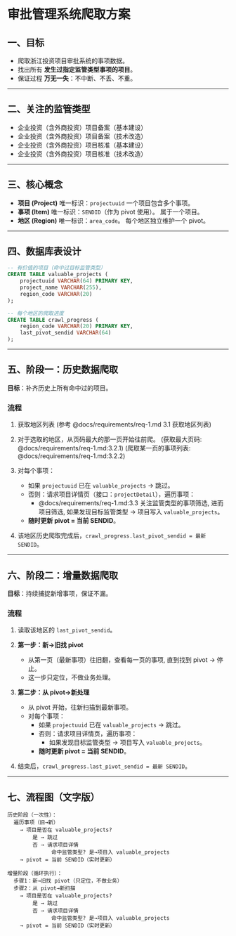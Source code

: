 # 审批管理系统爬取方案

## 一、目标

* 爬取浙江投资项目审批系统的事项数据。
* 找出所有 **发生过指定监管类型事项的项目**。
* 保证过程 **万无一失**：不中断、不丢、不重。

---

## 二、关注的监管类型

* 企业投资（含外商投资）项目备案（基本建设）
* 企业投资（含外商投资）项目备案（技术改造）
* 企业投资（含外商投资）项目核准（基本建设）
* 企业投资（含外商投资）项目核准（技术改造）

---

## 三、核心概念

* **项目 (Project)**
  唯一标识：`projectuuid`
  一个项目包含多个事项。
* **事项 (Item)**
  唯一标识：`SENDID`（作为 pivot 使用）。
  属于一个项目。
* **地区 (Region)**
  唯一标识：`area_code`。
  每个地区独立维护一个 pivot。

---

## 四、数据库表设计

```sql
-- 有价值的项目（命中过目标监管类型）
CREATE TABLE valuable_projects (
    projectuuid VARCHAR(64) PRIMARY KEY,
    project_name VARCHAR(255),
    region_code VARCHAR(20)
);

-- 每个地区的爬取进度
CREATE TABLE crawl_progress (
    region_code VARCHAR(20) PRIMARY KEY,
    last_pivot_sendid VARCHAR(64)
);
```

---

## 五、阶段一：历史数据爬取

**目标**：补齐历史上所有命中过的项目。

### 流程

1. 获取地区列表 (参考 @docs/requirements/req-1.md 3.1 获取地区列表)
2. 对于选取的地区，从页码最大的那一页开始往前爬。 
   (获取最大页码: @docs/requirements/req-1.md:3.2.1) (爬取某一页的事项列表: @docs/requirements/req-1.md:3.2.2)
3. 对每个事项：

   * 如果 `projectuuid` 已在 `valuable_projects` → 跳过。
   * 否则：请求项目详情页（接口：`projectDetail`），遍历事项：
     * @docs/requirements/req-1.md:3.3 关注监管类型的事项筛选, 进而项目筛选, 如果发现目标监管类型 → 项目写入 `valuable_projects`。
   * **随时更新 pivot = 当前 SENDID**。
4. 该地区历史爬取完成后，`crawl_progress.last_pivot_sendid = 最新 SENDID`。

---

## 六、阶段二：增量数据爬取

**目标**：持续捕捉新增事项，保证不漏。

### 流程

1. 读取该地区的 `last_pivot_sendid`。
2. **第一步：新→旧找 pivot**

   * 从第一页（最新事项）往旧翻，查看每一页的事项, 直到找到 pivot → 停止。
   * 这一步只定位，不做业务处理。

3. **第二步：从 pivot→新处理**

   * 从 pivot 开始，往新扫描到最新事项。
   * 对每个事项：
     * 如果 `projectuuid` 已在 `valuable_projects` → 跳过。
     * 否则：请求项目详情页，遍历事项：
       * 如果发现目标监管类型 → 项目写入 `valuable_projects`。
     * **随时更新 pivot = 当前 SENDID**。
4. 结束后，`crawl_progress.last_pivot_sendid = 最新 SENDID`。

---

## 七、流程图（文字版）

```
历史阶段（一次性）：
  遍历事项（旧→新）
    → 项目是否在 valuable_projects?
        是 → 跳过
        否 → 请求项目详情
              命中监管类型? 是→项目入 valuable_projects
    → pivot = 当前 SENDID（实时更新）

增量阶段（循环执行）：
  步骤1：新→旧找 pivot（只定位，不做业务）
  步骤2：从 pivot→新扫描
    → 项目是否在 valuable_projects?
        是 → 跳过
        否 → 请求项目详情
              命中监管类型? 是→项目入 valuable_projects
    → pivot = 当前 SENDID（实时更新）
```
